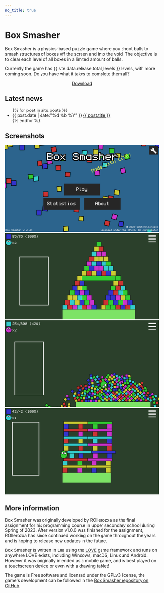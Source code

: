 ```yaml
---
no_title: true
---
```


# Box Smasher
Box Smasher is a physics-based puzzle game where you shoot balls to smash structures of boxes off the screen and into the void. The objective is to clear each level of all boxes in a limited amount of balls.

Currently the game has {{ site.data.release.total_levels }} levels, with more coming soon. Do you have what it takes to complete them all?

<p style="text-align:center"><a class="dl-button" href="/download/">Download</a></p>

## Latest news

<ul class="latest-news">
{% for post in site.posts %}
	<li>
		<time>{{ post.date | date:"%d %b %Y" }}</time>
		<a href="{{ post.url }}">{{ post.title }}</a>
	</li>
{% endfor %}
</ul>

## Screenshots

<div class="image-gallery">
	<a href="/media/screenshots/1.webp" target="_blank"><img src="/media/screenshots/1.webp" alt="Screenshot of the main menu of Box Smasher, with a title screen, play button and boxes falling down in the backgrounds."></a>
	<a href="/media/screenshots/2.webp" target="_blank"><img src="/media/screenshots/2.webp" alt="(alt text pending)"></a>
	<a href="/media/screenshots/3.webp" target="_blank"><img src="/media/screenshots/3.webp" alt="(alt text pending)"></a>
	<a href="/media/screenshots/4.webp" target="_blank"><img src="/media/screenshots/4.webp" alt="(alt text pending)"></a>
</div>

## More information
Box Smasher was originally developed by ROllerozxa as the final assignment for his programming course in upper secondary school during Spring of 2023. After version v1.0.0 was finished for the assignment, ROllerozxa has since continued working on the game throughout the years and is hoping to release new updates in the future.

Box Smasher is written in Lua using the [LÖVE](https://love2d.org/) game framework and runs on anywhere LÖVE exists, including Windows, macOS, Linux and Android. However it was originally intended as a mobile game, and is best played on a touchscreen device or even with a drawing tablet!

The game is Free software and licensed under the GPLv3 license, the game's development can be followed in the [Box Smasher repository on GitHub](https://github.com/rollerozxa/boxsmasher).
